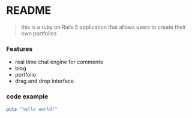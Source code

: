 # README

>this is a ruby on Rails 5 application that allows users to create their own portfolios
### Features

- real time chat engine for comments
- blog
- portfolio
- drag and drop interface

### code example

``` ruby
puts "hello world!"
```